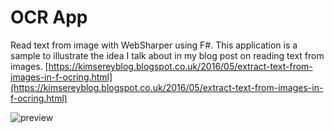 # OCR App
Read text from image with WebSharper using F#.
This application is a sample to illustrate the idea I talk about in my blog post on reading text from images.
[https://kimsereyblog.blogspot.co.uk/2016/05/extract-text-from-images-in-f-ocring.html](https://kimsereyblog.blogspot.co.uk/2016/05/extract-text-from-images-in-f-ocring.html)

![preview](https://cdn.rawgit.com/Kimserey/OcrApp/master/Screen%20Shot%202016-05-07%20at%2002.21.07.png)
